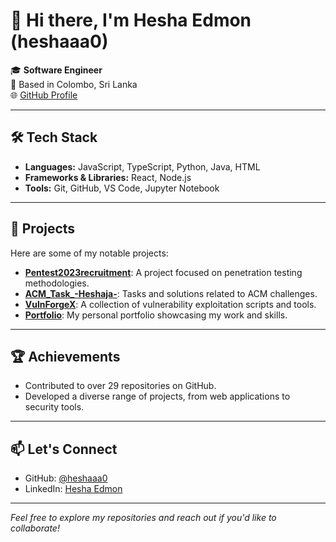 # 👋 Hi there, I'm Hesha Edmon (heshaaa0)

🎓 **Software Engineer**  
📍 Based in Colombo, Sri Lanka  
🌐 [GitHub Profile](https://github.com/heshaaa0)

---

## 🛠️ Tech Stack

- **Languages:** JavaScript, TypeScript, Python, Java, HTML
- **Frameworks & Libraries:** React, Node.js
- **Tools:** Git, GitHub, VS Code, Jupyter Notebook

---

## 🚀 Projects

Here are some of my notable projects:

- [**Pentest2023recruitment**](https://github.com/heshaaa0/Pentest2023recruitment): A project focused on penetration testing methodologies.
- [**ACM_Task_-Heshaja-**](https://github.com/heshaaa0/ACM_Task_-Heshaja-): Tasks and solutions related to ACM challenges.
- [**VulnForgeX**](https://github.com/heshaaa0/VulnForgeX): A collection of vulnerability exploitation scripts and tools.
- [**Portfolio**](https://github.com/heshaaa0/Portfolio): My personal portfolio showcasing my work and skills.

---

## 🏆 Achievements

- Contributed to over 29 repositories on GitHub.
- Developed a diverse range of projects, from web applications to security tools.

---

## 📫 Let's Connect

- GitHub: [@heshaaa0](https://github.com/heshaaa0)
- LinkedIn: [Hesha Edmon](https://www.linkedin.com/in/hesha-edmon-64b63a252/)

---

*Feel free to explore my repositories and reach out if you'd like to collaborate!*
